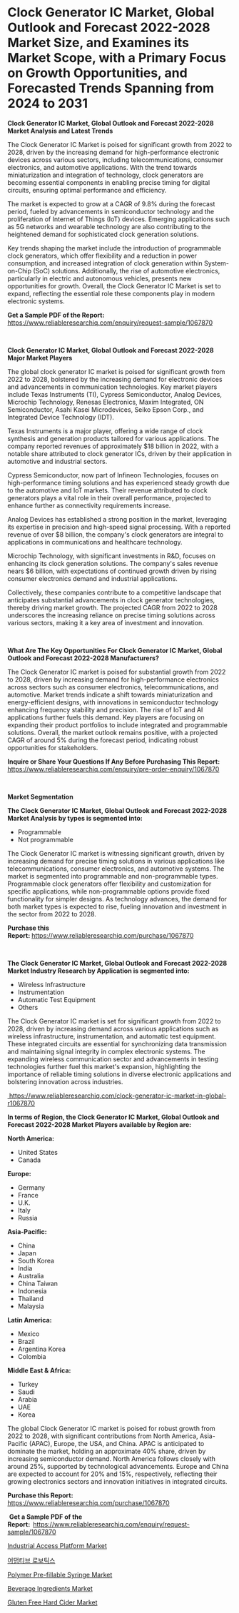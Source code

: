 <p><h1>Clock Generator IC Market, Global Outlook and Forecast 2022-2028 Market Size, and Examines its Market Scope, with a Primary Focus on Growth Opportunities, and Forecasted Trends Spanning from 2024 to 2031</h1></p><p><strong>Clock Generator IC Market, Global Outlook and Forecast 2022-2028 Market Analysis and Latest Trends</strong></p>
<p><p>The Clock Generator IC Market is poised for significant growth from 2022 to 2028, driven by the increasing demand for high-performance electronic devices across various sectors, including telecommunications, consumer electronics, and automotive applications. With the trend towards miniaturization and integration of technology, clock generators are becoming essential components in enabling precise timing for digital circuits, ensuring optimal performance and efficiency.</p><p>The market is expected to grow at a CAGR of 9.8% during the forecast period, fueled by advancements in semiconductor technology and the proliferation of Internet of Things (IoT) devices. Emerging applications such as 5G networks and wearable technology are also contributing to the heightened demand for sophisticated clock generation solutions.</p><p>Key trends shaping the market include the introduction of programmable clock generators, which offer flexibility and a reduction in power consumption, and increased integration of clock generation within System-on-Chip (SoC) solutions. Additionally, the rise of automotive electronics, particularly in electric and autonomous vehicles, presents new opportunities for growth. Overall, the Clock Generator IC Market is set to expand, reflecting the essential role these components play in modern electronic systems.</p></p>
<p><strong>Get a Sample PDF of the Report:&nbsp;</strong> <a href="https://www.reliableresearchiq.com/enquiry/request-sample/1067870">https://www.reliableresearchiq.com/enquiry/request-sample/1067870</a></p>
<p>&nbsp;</p>
<p><strong>Clock Generator IC Market, Global Outlook and Forecast 2022-2028 Major Market Players</strong></p>
<p><p>The global clock generator IC market is poised for significant growth from 2022 to 2028, bolstered by the increasing demand for electronic devices and advancements in communication technologies. Key market players include Texas Instruments (TI), Cypress Semiconductor, Analog Devices, Microchip Technology, Renesas Electronics, Maxim Integrated, ON Semiconductor, Asahi Kasei Microdevices, Seiko Epson Corp., and Integrated Device Technology (IDT).</p><p>Texas Instruments is a major player, offering a wide range of clock synthesis and generation products tailored for various applications. The company reported revenues of approximately $18 billion in 2022, with a notable share attributed to clock generator ICs, driven by their application in automotive and industrial sectors.</p><p>Cypress Semiconductor, now part of Infineon Technologies, focuses on high-performance timing solutions and has experienced steady growth due to the automotive and IoT markets. Their revenue attributed to clock generators plays a vital role in their overall performance, projected to enhance further as connectivity requirements increase.</p><p>Analog Devices has established a strong position in the market, leveraging its expertise in precision and high-speed signal processing. With a reported revenue of over $8 billion, the company's clock generators are integral to applications in communications and healthcare technology.</p><p>Microchip Technology, with significant investments in R&D, focuses on enhancing its clock generation solutions. The company's sales revenue nears $6 billion, with expectations of continued growth driven by rising consumer electronics demand and industrial applications.</p><p>Collectively, these companies contribute to a competitive landscape that anticipates substantial advancements in clock generator technologies, thereby driving market growth. The projected CAGR from 2022 to 2028 underscores the increasing reliance on precise timing solutions across various sectors, making it a key area of investment and innovation.</p></p>
<p>&nbsp;</p>
<p><strong>What Are The Key Opportunities For Clock Generator IC Market, Global Outlook and Forecast 2022-2028 Manufacturers?</strong></p>
<p><p>The Clock Generator IC market is poised for substantial growth from 2022 to 2028, driven by increasing demand for high-performance electronics across sectors such as consumer electronics, telecommunications, and automotive. Market trends indicate a shift towards miniaturization and energy-efficient designs, with innovations in semiconductor technology enhancing frequency stability and precision. The rise of IoT and AI applications further fuels this demand. Key players are focusing on expanding their product portfolios to include integrated and programmable solutions. Overall, the market outlook remains positive, with a projected CAGR of around 5% during the forecast period, indicating robust opportunities for stakeholders.</p></p>
<p><strong>Inquire or Share Your Questions If Any Before Purchasing This Report:</strong> <a href="https://www.reliableresearchiq.com/enquiry/pre-order-enquiry/1067870">https://www.reliableresearchiq.com/enquiry/pre-order-enquiry/1067870</a></p>
<p>&nbsp;</p>
<p><strong>Market Segmentation</strong></p>
<p><strong>The Clock Generator IC Market, Global Outlook and Forecast 2022-2028 Market Analysis by types is segmented into:</strong></p>
<p><ul><li>Programmable</li><li>Not programmable</li></ul></p>
<p><p>The Clock Generator IC market is witnessing significant growth, driven by increasing demand for precise timing solutions in various applications like telecommunications, consumer electronics, and automotive systems. The market is segmented into programmable and non-programmable types. Programmable clock generators offer flexibility and customization for specific applications, while non-programmable options provide fixed functionality for simpler designs. As technology advances, the demand for both market types is expected to rise, fueling innovation and investment in the sector from 2022 to 2028.</p></p>
<p><strong>Purchase this Report:&nbsp;</strong><a href="https://www.reliableresearchiq.com/purchase/1067870">https://www.reliableresearchiq.com/purchase/1067870</a></p>
<p>&nbsp;</p>
<p><strong>The Clock Generator IC Market, Global Outlook and Forecast 2022-2028 Market Industry Research by Application is segmented into:</strong></p>
<p><ul><li>Wireless Infrastructure</li><li>Instrumentation</li><li>Automatic Test Equipment</li><li>Others</li></ul></p>
<p><p>The Clock Generator IC market is set for significant growth from 2022 to 2028, driven by increasing demand across various applications such as wireless infrastructure, instrumentation, and automatic test equipment. These integrated circuits are essential for synchronizing data transmission and maintaining signal integrity in complex electronic systems. The expanding wireless communication sector and advancements in testing technologies further fuel this market's expansion, highlighting the importance of reliable timing solutions in diverse electronic applications and bolstering innovation across industries.</p></p>
<p><a href="https://www.reliableresearchiq.com/clock-generator-ic-market-in-global-r1067870">&nbsp;https://www.reliableresearchiq.com/clock-generator-ic-market-in-global-r1067870</a></p>
<p><strong>In terms of Region, the Clock Generator IC Market, Global Outlook and Forecast 2022-2028 Market Players available by Region are:</strong></p>
<p>
    <p> <strong> North America: </strong>
        <ul>
            <li>United States</li>
            <li>Canada</li>
        </ul>
        </p> 
    <p> <strong> Europe: </strong>
        <ul>
            <li>Germany</li>
            <li>France</li>
            <li>U.K.</li>
            <li>Italy</li>
            <li>Russia</li>
        </ul>
        </p> 
    <p> <strong> Asia-Pacific: </strong>
        <ul>
            <li>China</li>
            <li>Japan</li>
            <li>South Korea</li>
            <li>India</li>
            <li>Australia</li>
            <li>China Taiwan</li>
            <li>Indonesia</li>
            <li>Thailand</li>
            <li>Malaysia</li>
        </ul>
        </p> 
    <p> <strong> Latin America: </strong>
        <ul>
            <li>Mexico</li>
            <li>Brazil</li>
            <li>Argentina Korea</li>
            <li>Colombia</li>
        </ul>
        </p> 
    <p> <strong> Middle East & Africa: </strong>
        <ul>
            <li>Turkey</li>
            <li>Saudi</li>
            <li>Arabia</li>
            <li>UAE</li>
            <li>Korea</li>
        </ul>
    </p>
    </p>
<p><p>The global Clock Generator IC market is poised for robust growth from 2022 to 2028, with significant contributions from North America, Asia-Pacific (APAC), Europe, the USA, and China. APAC is anticipated to dominate the market, holding an approximate 40% share, driven by increasing semiconductor demand. North America follows closely with around 25%, supported by technological advancements. Europe and China are expected to account for 20% and 15%, respectively, reflecting their growing electronics sectors and innovation initiatives in integrated circuits.</p></p>
<p><strong>Purchase this Report: </strong><a href="https://www.reliableresearchiq.com/purchase/1067870">https://www.reliableresearchiq.com/purchase/1067870</a></p>
<p>&nbsp;<strong>Get a Sample PDF of the Report:&nbsp;&nbsp;</strong><a href="https://www.reliableresearchiq.com/enquiry/request-sample/1067870">https://www.reliableresearchiq.com/enquiry/request-sample/1067870</a></p>
<p><strong></strong></p>
<p><p><a href="https://issuu.com/reportprime-2/docs/industrial-access-platform-market-s_8763b9c6b85710">Industrial Access Platform Market</a></p><p><a href="https://medium.com/@bulahhamill33/%EC%A0%81%EC%9D%91%ED%98%95-%EB%A1%9C%EB%B3%B4%ED%8B%B1%EC%8A%A4-%EC%82%B0%EC%97%85%EC%97%90-%EA%B4%80%ED%95%9C-%ED%86%B5%EC%B0%B0-%EC%8B%9C%EC%9E%A5-%EC%9E%AC%EB%AC%B4-%EC%83%81%ED%83%9C-%EC%8B%9C%EC%9E%A5-%EA%B7%9C%EB%AA%A8-%EB%B0%8F-2031%EB%85%84%EA%B9%8C%EC%A7%80%EC%9D%98-%EC%88%98%EC%9D%B5-%EB%B6%84%EC%84%9D-38ebb64aa890">어댑티브 로보틱스</a></p><p><a href="https://issuu.com/reportprime-2/docs/polymer-pre-fillable-syringe-market_dccea5d9a73b93">Polymer Pre-fillable Syringe Market</a></p><p><a href="https://medium.com/@charles.fisher4346/beverage-ingredients-market-research-report-market-forecast-and-growth-prospects-with-a-steady-b0ded48f6461">Beverage Ingredients Market</a></p><p><a href="https://medium.com/@samantha.welch56767/global-gluten-free-hard-cider-market-trends-and-innovations-a-forward-looking-analysis-2024-4257d273c800">Gluten Free Hard Cider Market</a></p></p>